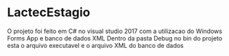 # LactecEstagio
O projeto foi feito em C# no visual studio 2017 com a utilizacao do Windows Forms App e banco de dados XML 
Dentro da pasta Debug no bin do projeto esta o arquivo executavel e o arquivo XML do banco de dados
